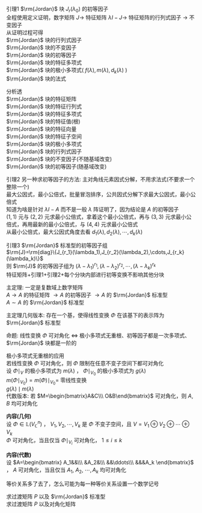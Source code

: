 引理1 $\rm{Jordan}$ 块 $J_r(\lambda_0)$ 的初等因子  
全程使用定义证明，数字矩阵 $J\to$ 特征矩阵 $\lambda I-J\to$ 特征矩阵的行列式因子 $\to$ 不变因子  
从证明过程可得  
$\rm{Jordan}$ 块的行列式因子  
$\rm{Jordan}$ 块的不变因子  
$\rm{Jordan}$ 块的初等因子  
$\rm{Jordan}$ 块的特征多项式  
$\rm{Jordan}$ 块的极小多项式( $f(\lambda),m(\lambda),d_k(\lambda)$ )  
$\rm{Jordan}$ 块的法式  
  
分析透  
$\rm{Jordan}$ 块的特征矩阵  
$\rm{Jordan}$ 块的特征行列式  
$\rm{Jordan}$ 块的特征多项式  
$\rm{Jordan}$ 块的特征值(根)  
$\rm{Jordan}$ 块的特征向量  
$\rm{Jordan}$ 块的特征子空间  
$\rm{Jordan}$ 块的极小多项式  
$\rm{Jordan}$ 块的行列式因子  
$\rm{Jordan}$ 块的不变因子(不随基域改变)  
$\rm{Jordan}$ 块的初等因子(随基域改变)  
  
引理2 另一种求初等因子的方法: 主对角线元素因式分解，不用求法式(不要求一个整除一个)  
最大公因式，最小公倍式，批量冒泡排序，公共因式分解下求最大公因式，最小公倍式  
知道为啥是针对 $\lambda I-A$ 而不是一般 $\lambda$ 阵证明了，因为结论是 $A$ 的初等因子  
$(1,1)$ 元与 $(2,2)$ 元求最小公倍式，拿着这个最小公倍式，再与 $(3,3)$ 元求最小公倍式，再用最新的最小公倍式，与 $(4,4)$ 元求最小公倍式  
从最小公倍式，最大公因式角度去看 $d_1(\lambda),d_2(\lambda),\cdots,d_k(\lambda)$  
  
引理3 $\rm{Jordan}$ 标准型的初等因子组  
$\rm{J}=\rm{diag}\{J_{r_1}(\lambda_1),J_{r_2}(\lambda_2),\cdots,J_{r_k}(\lambda_k)\}$  
则 $\rm{J}$ 的初等因子组为 $(\lambda-\lambda_1)^{r_1}, (\lambda-\lambda_2)^{r_2}, \cdots, (\lambda-\lambda_k)^{r_k}$  
特征矩阵+引理1+引理2+每个分块内部进行初等变换不影响其他分块  
  
主定理: 一定是复数域上数字矩阵  
$A\longrightarrow A$ 的特征矩阵 $\longrightarrow A$ 的初等因子 $\longrightarrow A$ 的 $\rm{Jordan}$ 标准型  
$A\sim A$ 的 $\rm{Jordan}$ 标准型  
  
主定理几何版本: 存在一个基，使得线性变换 $\Phi$ 在该基下的表示阵为 $\rm{Jordan}$ 标准型  
  
命题: 线性变换 $\Phi$ 可对角化 $\iff$ 极小多项式无重根、初等因子都是一次多项式、 $\rm{Jordan}$ 块都是一阶的  
  
极小多项式无重根的应用  
若线性变换 $\Phi$ 可对角化，则 $\Phi$ 限制在任意不变子空间下都可对角化  
设 $\Phi\mid_V$ 的极小多项式为 $m(\lambda)$ ， $\Phi\mid_{V_0}$ 的极小多项式为 $g(\lambda)$  
$m(\Phi\mid_{V_0})=m(\Phi)\mid_{V_0}=$ 零线性变换  
$g(\lambda)\mid m(\lambda)$  
代数版本: 若 $M=\begin{bmatrix}A&C\\\ O&B\end{bmatrix}$ 可对角化，则 $A,B$ 均可对角化  
  
**内容(几何)**  
设 $\Phi\in\mathbb{L}(V_{\mathbb{C}}^n)$ ， $V_1,V_2,\cdots,V_k$ 是 $\Phi$ 不变子空间，且 $V=V_1\oplus V_2\oplus\cdots\oplus V_k$  
$\Phi$ 可对角化，当且仅当 $\Phi\mid_{V_i}$ 可对角化， $1\le i\le k$  
  
**内容(代数)**  
设 $A=\begin{bmatrix}  
A_1&&\\\ &A_2&\\\ &&\ddots\\\ &&&A_k  
\end{bmatrix}$ ， $A$ 可对角化，当且仅当 $A_1,\ A_2,\ \cdots, A_k$ 均可对角化  
  
等价关系多了去了，怎么可能为每一种等价关系设置一个数学记号  
  
求过渡矩阵 $P$ 以及 $\rm{Jordan}$ 标准型  
求过渡矩阵 $P$ 以及对角化矩阵  
